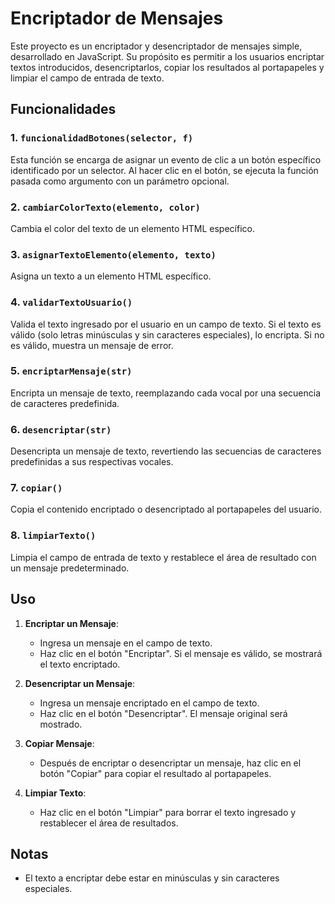 # Encriptador de Mensajes

Este proyecto es un encriptador y desencriptador de mensajes simple, desarrollado en JavaScript. Su propósito es permitir a los usuarios encriptar textos introducidos, desencriptarlos, copiar los resultados al portapapeles y limpiar el campo de entrada de texto.

## Funcionalidades

### 1. `funcionalidadBotones(selector, f)`

Esta función se encarga de asignar un evento de clic a un botón específico identificado por un selector. Al hacer clic en el botón, se ejecuta la función pasada como argumento con un parámetro opcional.

### 2. `cambiarColorTexto(elemento, color)`

Cambia el color del texto de un elemento HTML específico.

### 3. `asignarTextoElemento(elemento, texto)`

Asigna un texto a un elemento HTML específico.

### 4. `validarTextoUsuario()`

Valida el texto ingresado por el usuario en un campo de texto. Si el texto es válido (solo letras minúsculas y sin caracteres especiales), lo encripta. Si no es válido, muestra un mensaje de error.

### 5. `encriptarMensaje(str)`

Encripta un mensaje de texto, reemplazando cada vocal por una secuencia de caracteres predefinida.

### 6. `desencriptar(str)`

Desencripta un mensaje de texto, revertiendo las secuencias de caracteres predefinidas a sus respectivas vocales.

### 7. `copiar()`

Copia el contenido encriptado o desencriptado al portapapeles del usuario.

### 8. `limpiarTexto()`

Limpia el campo de entrada de texto y restablece el área de resultado con un mensaje predeterminado.

## Uso

1. **Encriptar un Mensaje**:

   - Ingresa un mensaje en el campo de texto.
   - Haz clic en el botón "Encriptar". Si el mensaje es válido, se mostrará el texto encriptado.

2. **Desencriptar un Mensaje**:

   - Ingresa un mensaje encriptado en el campo de texto.
   - Haz clic en el botón "Desencriptar". El mensaje original será mostrado.

3. **Copiar Mensaje**:

   - Después de encriptar o desencriptar un mensaje, haz clic en el botón "Copiar" para copiar el resultado al portapapeles.

4. **Limpiar Texto**:
   - Haz clic en el botón "Limpiar" para borrar el texto ingresado y restablecer el área de resultados.

## Notas

- El texto a encriptar debe estar en minúsculas y sin caracteres especiales.
